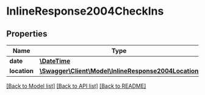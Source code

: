 # InlineResponse2004CheckIns

## Properties
Name | Type | Description | Notes
------------ | ------------- | ------------- | -------------
**date** | [**\DateTime**](\DateTime.md) |  | 
**location** | [**\Swagger\Client\Model\InlineResponse2004Location**](InlineResponse2004Location.md) |  | 

[[Back to Model list]](../README.md#documentation-for-models) [[Back to API list]](../README.md#documentation-for-api-endpoints) [[Back to README]](../README.md)


